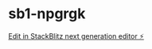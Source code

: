 # sb1-npgrgk

[Edit in StackBlitz next generation editor ⚡️](https://stackblitz.com/~/github.com/Mostafa12542/sb1-npgrgk)